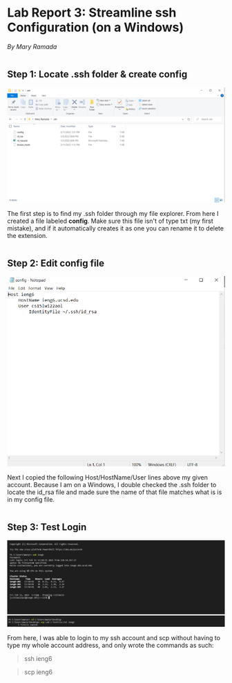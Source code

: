 # Lab Report 3: Streamline ssh Configuration (on a Windows)
*By Mary Ramada*
```
```
## Step 1: Locate .ssh folder & create config
![Image](first.PNG) 

The first step is to find my .ssh folder through my file explorer. From here I created a file labeled **config**. Make sure this file isn't of type txt (my first mistake), and if it automatically creates it as one you can rename it to delete the extension. 
```
```
## Step 2: Edit config file 
![Image](1.PNG) 

Next I copied the following Host/HostName/User lines above my given account. Because I am on a Windows, I double checked the .ssh folder to locate the id_rsa file and made sure the name of that file matches what is is in my config file. 
```
```
## Step 3: Test Login

![Image](2.PNG) 
![Image](3.PNG) 

From here, I was able to login to my ssh account and scp without having to type my whole account address, and only wrote the commands as such: 
> ssh ieng6

> scp ieng6